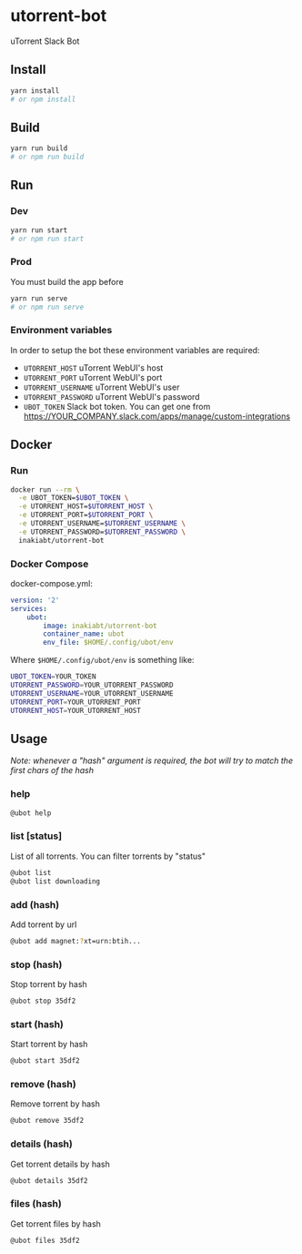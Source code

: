 # utorrent-bot
uTorrent Slack Bot

## Install
```bash
yarn install
# or npm install
```
## Build
```bash
yarn run build
# or npm run build
```
## Run
### Dev
```bash
yarn run start
# or npm run start
```
### Prod
You must build the app before
```bash
yarn run serve
# or npm run serve
```

### Environment variables
In order to setup the bot these environment variables are required:
* `UTORRENT_HOST` uTorrent WebUI's host
* `UTORRENT_PORT` uTorrent WebUI's port
* `UTORRENT_USERNAME` uTorrent WebUI's user
* `UTORRENT_PASSWORD` uTorrent WebUI's password
* `UBOT_TOKEN` Slack bot token. You can get one from https://YOUR_COMPANY.slack.com/apps/manage/custom-integrations

## Docker
### Run
```sh
docker run --rm \
  -e UBOT_TOKEN=$UBOT_TOKEN \
  -e UTORRENT_HOST=$UTORRENT_HOST \
  -e UTORRENT_PORT=$UTORRENT_PORT \
  -e UTORRENT_USERNAME=$UTORRENT_USERNAME \
  -e UTORRENT_PASSWORD=$UTORRENT_PASSWORD \
  inakiabt/utorrent-bot
```
### Docker Compose
docker-compose.yml:
```yaml
version: '2'
services:
    ubot:
        image: inakiabt/utorrent-bot
        container_name: ubot
        env_file: $HOME/.config/ubot/env
```
Where `$HOME/.config/ubot/env` is something like:
```bash
UBOT_TOKEN=YOUR_TOKEN
UTORRENT_PASSWORD=YOUR_UTORRENT_PASSWORD
UTORRENT_USERNAME=YOUR_UTORRENT_USERNAME
UTORRENT_PORT=YOUR_UTORRENT_PORT
UTORRENT_HOST=YOUR_UTORRENT_HOST
```

## Usage
*Note: whenever a "hash" argument is required, the bot will try to match the first chars of the hash*
### help
```bash
@ubot help
```
### list [status]
List of all torrents. You can filter torrents by "status"
```bash
@ubot list
@ubot list downloading
```
### add (hash)
Add torrent by url
```bash
@ubot add magnet:?xt=urn:btih...
```
### stop (hash)
Stop torrent by hash
```bash
@ubot stop 35df2
```
### start (hash)
Start torrent by hash
```bash
@ubot start 35df2
```
### remove (hash)
Remove torrent by hash
```bash
@ubot remove 35df2
```
### details (hash)
Get torrent details by hash
```bash
@ubot details 35df2
```
### files (hash)
Get torrent files by hash
```bash
@ubot files 35df2
```
